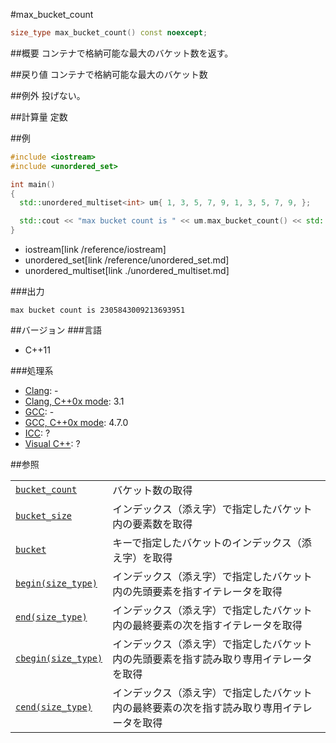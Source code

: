 #max_bucket_count
```cpp
size_type max_bucket_count() const noexcept;
```

##概要
コンテナで格納可能な最大のバケット数を返す。


##戻り値
コンテナで格納可能な最大のバケット数


##例外
投げない。


##計算量
定数


##例
```cpp
#include <iostream>
#include <unordered_set>

int main()
{
  std::unordered_multiset<int> um{ 1, 3, 5, 7, 9, 1, 3, 5, 7, 9, };

  std::cout << "max bucket count is " << um.max_bucket_count() << std::endl;
}
```
* iostream[link /reference/iostream]
* unordered_set[link /reference/unordered_set.md]
* unordered_multiset[link ./unordered_multiset.md]

###出力
```
max bucket count is 2305843009213693951
```

##バージョン
###言語
- C++11

###処理系
- [Clang](/implementation#clang.md): -
- [Clang, C++0x mode](/implementation#clang.md): 3.1
- [GCC](/implementation#gcc.md): -
- [GCC, C++0x mode](/implementation#gcc.md): 4.7.0
- [ICC](/implementation#icc.md): ?
- [Visual C++](/implementation#visual_cpp.md): ?

##参照

| | |
|----------------------------------------------|------------------|
| [`bucket_count`](./bucket_count.md)          | バケット数の取得 |
| [`bucket_size`](./bucket_size.md)            | インデックス（添え字）で指定したバケット内の要素数を取得 |
| [`bucket`](./bucket.md)                      | キーで指定したバケットのインデックス（添え字）を取得 |
| [`begin(size_type)`](./begin-size_type.md)   | インデックス（添え字）で指定したバケット内の先頭要素を指すイテレータを取得 |
| [`end(size_type)`](./end-size_type.md)       | インデックス（添え字）で指定したバケット内の最終要素の次を指すイテレータを取得 |
| [`cbegin(size_type)`](./cbegin-size_type.md) | インデックス（添え字）で指定したバケット内の先頭要素を指す読み取り専用イテレータを取得 |
| [`cend(size_type)`](./cend-size_type.md)     | インデックス（添え字）で指定したバケット内の最終要素の次を指す読み取り専用イテレータを取得 |

